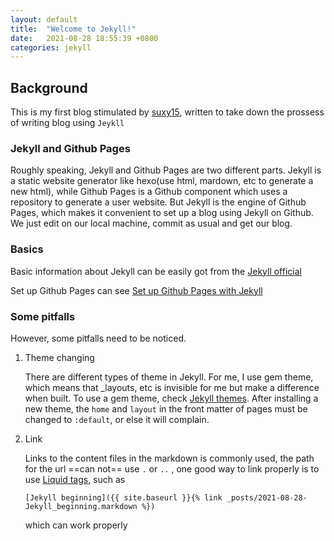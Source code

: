 ```yaml
---
layout: default
title:  "Welcome to Jekyll!"
date:   2021-08-28 18:55:39 +0800
categories: jekyll
---
```




## Background

This is my first blog stimulated by [suxy15](https://github.com/SuXY15), written to take down the prossess of writing blog using `Jeykll`

### Jekyll and Github Pages

Roughly speaking, Jekyll and Github Pages are two different parts. Jekyll is a static website generator like hexo(use html, mardown, etc to generate a new html), while Github Pages is a Github component which uses a repository to generate a user website. But Jekyll is the engine of Github Pages, which makes it convenient to set up a blog using Jekyll on Github. We just edit on our local machine, commit as usual and get our blog. 

### Basics

Basic information about Jekyll can be easily got from the [Jekyll official](https://jekyllrb.com/)

Set up Github Pages can see [Set up  Github Pages with Jekyll](https://docs.github.com/en/pages/setting-up-a-github-pages-site-with-jekyll)

### Some pitfalls

However, some pitfalls need to be noticed.

1. Theme changing

   There are different types of theme in Jekyll. For me, I use gem theme, which means that _layouts, etc is invisible for me but make a difference when built. To use a gem theme, check [Jekyll themes](https://jekyllrb.com/docs/themes/). After installing a new theme, the  `home` and `layout` in the front matter of pages must be changed to `:default`, or else it will complain.

2. Link

   Links to the content files in the markdown is commonly used, the path for the url ==can not== use `.` or `..` , one good way to link properly is to use [Liquid tags](https://jekyllrb.com/docs/liquid/tags/), such as

   `[Jekyll beginning]({{ site.baseurl }}{% link _posts/2021-08-28-Jekyll_beginning.markdown %})`
   
   which can work properly

   



 



